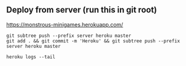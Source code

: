## Deploy from server (run this in git root)

https://monstrous-minigames.herokuapp.com/

```
git subtree push --prefix server heroku master
git add . && git commit -m 'Heroku' && git subtree push --prefix server heroku master

heroku logs --tail
```
